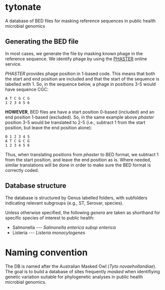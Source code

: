 # tytonate

A database of BED files for masking reference sequences in public health microbial genomics

## Generating the BED file

In most cases, we generate the file by masking known phage in the reference
sequence. We identify phage by using the [PHASTER](https://phaster.ca) online
service.

*PHASTER* provides phage position in 1-based code. This means that both the
start and end position are included and that the start of the sequence is
labelled with 1. So, in the sequence below, a phage in positions 3-5 would
have sequence CGC:

    A T C G C G
    1 2 3 4 5 6

**HOWEVER**, BED files are have a start position 0-based (included) and an
end position 1-based (excluded). So, in the same example above *phaster*
position 3-5 would be translated to 2-5 (i.e., subtract 1 from the start
position, but leave the end position alone):

    0 1 2 3 4 5
    A T C G C G
    1 2 3 4 5 6

Thus, when translating positions from *phaster* to BED format, we subtract 1
from the start position, and leave the end position as is. Where needed, similar
translations will be done in order to make sure the BED format is correctly
coded.

## Database structure

The database is structured by Genus labelled folders, with subfolders indicating
relevant subgroups (e.g., ST, Serovar, species).

Unless otherwise specified,
the following *genera* are taken as shorthand for specific species of interest
to public health:

* Salmonella --- *Salmonella enterica subsp enterica*
* Listeria --- *Listeria monocytogenes*

# Naming convention

The DB is named after the Australian Masked Owl (*Tyto novaehollandiae*). The
goal is to build a database of sites frequently *masked* when identifiying
genetic variation suitable for phylogenetic analyses in public health
microbial genomics.

